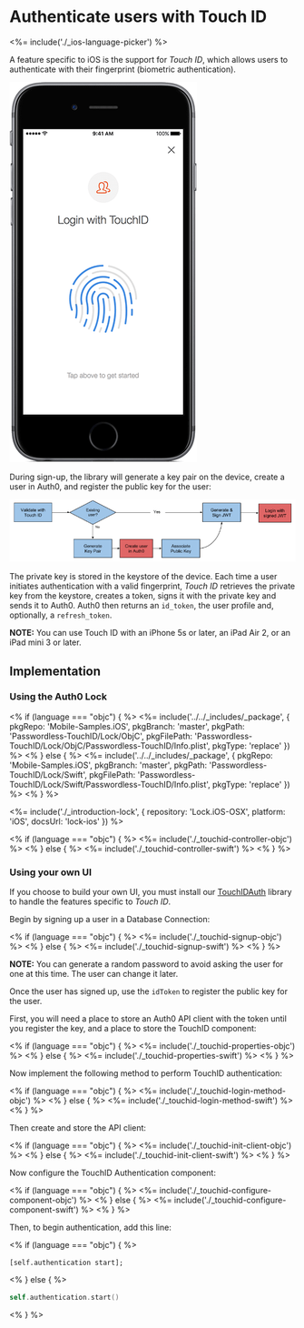# Authenticate users with Touch ID

<%= include('./_ios-language-picker') %>

A feature specific to iOS is the support for *Touch ID*, which allows users to authenticate with their fingerprint (biometric authentication).

![](/media/articles/connections/passwordless/passwordless-touchid-start.png)

During sign-up, the library will generate a key pair on the device, create a user in Auth0, and register the public key for the user:

![](/media/articles/connections/passwordless/passwordless-touchid-flow.png)

The private key is stored in the keystore of the device. Each time a user initiates authentication with a valid fingerprint, *Touch ID* retrieves the private key from the keystore, creates a token, signs it with the private key and sends it to Auth0. Auth0 then returns an `id_token`, the user profile and, optionally, a `refresh_token`.

**NOTE:** You can use Touch ID with an iPhone 5s or later, an iPad Air 2, or an iPad mini 3 or later.

## Implementation

### Using the Auth0 Lock

<% if (language === "objc") { %>
<%= include('../../_includes/_package', {
  pkgRepo: 'Mobile-Samples.iOS',
  pkgBranch: 'master',
  pkgPath: 'Passwordless-TouchID/Lock/ObjC',
  pkgFilePath: 'Passwordless-TouchID/Lock/ObjC/Passwordless-TouchID/Info.plist',
  pkgType: 'replace'
}) %>
<% } else { %>
<%= include('../../_includes/_package', {
  pkgRepo: 'Mobile-Samples.iOS',
  pkgBranch: 'master',
  pkgPath: 'Passwordless-TouchID/Lock/Swift',
  pkgFilePath: 'Passwordless-TouchID/Lock/Swift/Passwordless-TouchID/Info.plist',
  pkgType: 'replace'
}) %>
<% } %>

<%= include('./_introduction-lock', { repository: 'Lock.iOS-OSX', platform: 'iOS', docsUrl: 'lock-ios' }) %>

<% if (language === "objc") { %>
<%= include('./_touchid-controller-objc') %>
<% } else { %>
<%= include('./_touchid-controller-swift') %>
<% } %>



### Using your own UI

If you choose to build your own UI, you must install our [TouchIDAuth](https://github.com/auth0/TouchIDAuth) library to handle the features specific to *Touch ID*.

Begin by signing up a user in a Database Connection:

<% if (language === "objc") { %>
<%= include('./_touchid-signup-objc') %>
<% } else { %>
<%= include('./_touchid-signup-swift') %>
<% } %>

**NOTE:** You can generate a random password to avoid asking the user for one at this time. The user can change it later.

Once the user has signed up, use the `idToken` to register the public key for the user.

First, you will need a place to store an Auth0 API client with the token until you register the key, and a place to store the TouchID component:

<% if (language === "objc") { %>
<%= include('./_touchid-properties-objc') %>
<% } else { %>
<%= include('./_touchid-properties-swift') %>
<% } %>

Now implement the following method to perform TouchID authentication:

<% if (language === "objc") { %>
<%= include('./_touchid-login-method-objc') %>
<% } else { %>
<%= include('./_touchid-login-method-swift') %>
<% } %>

Then create and store the API client:

<% if (language === "objc") { %>
<%= include('./_touchid-init-client-objc') %>
<% } else { %>
<%= include('./_touchid-init-client-swift') %>
<% } %>

Now configure the TouchID Authentication component:

<% if (language === "objc") { %>
<%= include('./_touchid-configure-component-objc') %>
<% } else { %>
<%= include('./_touchid-configure-component-swift') %>
<% } %>

Then, to begin authentication, add this line:

<% if (language === "objc") { %>
```objc
[self.authentication start];
```

<% } else { %>
```swift
self.authentication.start()
```
<% } %>
